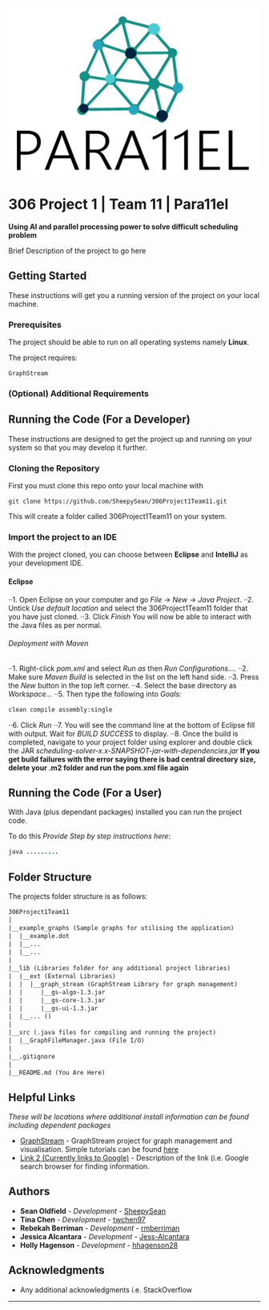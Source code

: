 <p align="center"> 
<img src="https://github.com/SheepySean/306Project1Team11/blob/master/img.png">
</p>

# 306 Project 1		|		Team 11		|		Para11el


**Using AI and parallel processing power to solve difficult scheduling problem**

Brief Description of the project to go here

## Getting Started

These instructions will get you a running version of the project on your local machine.

### Prerequisites

The project should be able to run on all operating systems namely **Linux**.

The project requires:
```
GraphStream
```

### (Optional) Additional Requirements


## Running the Code (For a Developer)

These instructions are designed to get the project up and running on your system so that you may develop it further.

### Cloning the Repository

First you must clone this repo onto your local machine with
```git
git clone https://github.com/SheepySean/306Project1Team11.git
```
This will create a folder called 306Project1Team11 on your system.

### Import the project to an IDE

With the project cloned, you can choose between **Eclipse** and **IntelliJ** as your development IDE.

#### Eclipse
··1. Open Eclipse on your computer and go *File* -> *New* -> *Java Project*.
··2. Untick *Use default location* and select the 306Project1Team11 folder that you have just cloned.
··3. Click *Finish*
You will now be able to interact with the Java files as per normal.

###### Deployment with Maven
··1. Right-click *pom.xml* and select *Run as* then *Run Configurations...*.
··2. Make sure *Maven Build* is selected in the list on the left hand side.
··3. Press the *New* button in the top left corner.
··4. Select the base directory as *Workspace...*
··5. Then type the following into *Goals:*
```cmd
clean compile assembly:single
```
··6. Click *Run*
··7. You will see the command line at the bottom of Eclipse fill with output. Wait for *BUILD SUCCESS* to display.
··8. Once the build is completed, navigate to your project folder using explorer and double click the JAR *scheduling-solver-x.x-SNAPSHOT-jar-with-dependencies.jar*
**If you get build failures with the error saying there is bad central directory size, delete your .m2 folder and run the pom.xml file again**

## Running the Code (For a User)

With Java (plus dependant packages) installed you can run the project code. 

To do this *Provide Step by step instructions here*:
```java
java .........
```

## Folder Structure

The projects folder structure is as follows:

```
306Project1Team11
|
|__example_graphs (Sample graphs for utilising the application)
|  |__example.dot
|  |__...
|  |__...
|  
|__lib (Libraries folder for any additional project libraries)
|  |__ext (External Libraries)
|  |  |__graph_stream (GraphStream Library for graph management)
|  |     |__gs-algo-1.3.jar
|  |     |__gs-core-1.3.jar
|  |     |__gs-ui-1.3.jar
|  |__... ()
|
|__src (.java files for compiling and running the project)
|  |__GraphFileManager.java (File I/O)
|
|__.gitignore
|
|__README.md (You Are Here)
```

## Helpful Links

*These will be locations where additional install information can be found including dependent packages*

*  [GraphStream](http://graphstream-project.org/) - GraphStream project for graph management and visualisation. Simple tutorials can be found [here](http://graphstream-project.org/doc/Tutorials/)
*  [Link 2 (Currently links to Google)](https://www.google.com/) - Description of the link (i.e. Google search browser for finding information.


## Authors

* **Sean Oldfield** - *Development* - [SheepySean](https://github.com/SheepySean)
* **Tina Chen** - *Development* - [twchen97](https://github.com/twchen97)
* **Rebekah Berriman** - *Development* - [rmberriman](https://github.com/rmberriman)
* **Jessica Alcantara** - *Development* - [Jess-Alcantara](https://github.com/Jess-Alcantara)
* **Holly Hagenson** - *Development* - [hhagenson28](https://github.com/hhagenson28)

## Acknowledgments

* Any additional acknowledgments i.e. StackOverflow

---